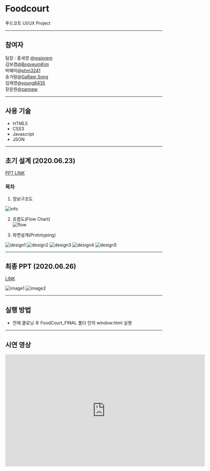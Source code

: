 # Foodcourt
푸드코트 UI/UX Project

<hr />

## 참여자    

팀장 : 홍세영 @[maiorem](https://github.com/maiorem)        
김보겸@[BogyeumKim](https://github.com/BogyeumKim)      
박혜미@[phm3241](https://github.com/phm3241)       
송가람@[GaRam Song](https://github.com/NikkieS)       
임재영@[young6435](https://github.com/young6435)       
장윤원@[zannew](https://github.com/zannew)       

<hr />

## 사용 기술
* HTML5    
* CSS3    
* Javascript    
* JSON    



<hr />

## 초기 설계 (2020.06.23)

[PPT LINK](https://docs.google.com/presentation/d/1NztJ7QlAL7kPgRc0KVBQ4JSrh5Svq3Y9/edit#slide=id.p1)

### 목차    
1. 정보구조도    

![info](https://ifh.cc/g/l3a7VZ.jpg)

2. 흐름도(Flow Chart)    
![flow](https://ifh.cc/g/D6RR35.jpg)

3. 화면설계(Prototyping)    

![design1](https://ifh.cc/g/uEPi4c.jpg)
![design2](https://ifh.cc/g/Xjq6wy.jpg)
![design3](https://ifh.cc/g/3gj8ig.jpg)
![design4](https://ifh.cc/g/QINVla.jpg)
![design5](https://ifh.cc/g/IGVePy.jpg)


<hr />

## 최종 PPT (2020.06.26)
[LINK](https://docs.google.com/presentation/d/1pcroktsJ8U951h3KN9BXd2Eo072Nanjb/edit#slide=id.g89e9fa3c1d_6_98)

![image1](https://ifh.cc/g/Ar4ZUN.jpg)
![image2](https://ifh.cc/g/SFVHC6.jpg)


<hr />

## 실행 방법
* 전체 클로닝 후 FoodCourt_FINAL 폴더 안의 window.html 실행

<hr />

## 시연 영상

<iframe width="640" height="360" src="https://youtu.be/oX_KqQhikxA" frameborder="0" gesture="media" allowfullscreen=""></iframe>
